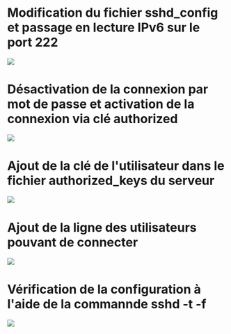 # Modification du fichier sshd_config et passage en lecture IPv6 sur le port 222
![](https://github.com/Lucapouilly/Quetes-Odyssey/blob/main/Server%20SSH/Capture%20d%E2%80%99e%CC%81cran%202024-04-29%20a%CC%80%2009.52.44.png)

# Désactivation de la connexion par mot de passe et activation de la connexion via clé authorized
![](https://github.com/Lucapouilly/Quetes-Odyssey/blob/main/Server%20SSH/Capture%20d%E2%80%99e%CC%81cran%202024-04-24%20a%CC%80%2009.58.36.png)

# Ajout de la clé de l'utilisateur dans le fichier authorized_keys du serveur
![](https://github.com/Lucapouilly/Quetes-Odyssey/blob/main/Server%20SSH/Capture%20d%E2%80%99e%CC%81cran%202024-04-24%20a%CC%80%2010.10.39.png)

# Ajout de la ligne des utilisateurs pouvant de connecter
![](https://github.com/Lucapouilly/Quetes-Odyssey/blob/main/Server%20SSH/Capture%20d%E2%80%99e%CC%81cran%202024-04-24%20a%CC%80%2010.15.40.png)

# Vérification de la configuration à l'aide de la commannde sshd -t -f
![](https://github.com/Lucapouilly/Quetes-Odyssey/blob/main/Server%20SSH/Capture%20d%E2%80%99e%CC%81cran%202024-04-24%20a%CC%80%2010.31.53.png)

